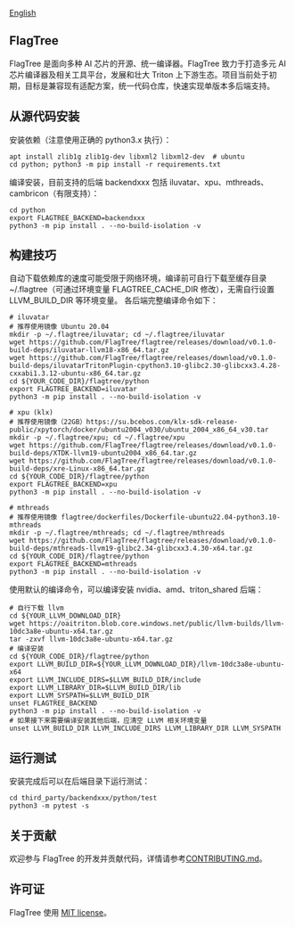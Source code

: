 [English](./README.md)

## FlagTree

FlagTree 是面向多种 AI 芯片的开源、统一编译器。FlagTree 致力于打造多元 AI 芯片编译器及相关工具平台，发展和壮大 Triton 上下游生态。项目当前处于初期，目标是兼容现有适配方案，统一代码仓库，快速实现单版本多后端支持。

## 从源代码安装
安装依赖（注意使用正确的 python3.x 执行）：
```shell
apt install zlib1g zlib1g-dev libxml2 libxml2-dev  # ubuntu
cd python; python3 -m pip install -r requirements.txt
```

编译安装，目前支持的后端 backendxxx 包括 iluvatar、xpu、mthreads、cambricon（有限支持）：
```shell
cd python
export FLAGTREE_BACKEND=backendxxx
python3 -m pip install . --no-build-isolation -v
```

## 构建技巧

自动下载依赖库的速度可能受限于网络环境，编译前可自行下载至缓存目录 ~/.flagtree（可通过环境变量 FLAGTREE_CACHE_DIR 修改），无需自行设置 LLVM_BUILD_DIR 等环境变量。
各后端完整编译命令如下：
```shell
# iluvatar
# 推荐使用镜像 Ubuntu 20.04
mkdir -p ~/.flagtree/iluvatar; cd ~/.flagtree/iluvatar
wget https://github.com/FlagTree/flagtree/releases/download/v0.1.0-build-deps/iluvatar-llvm18-x86_64.tar.gz
wget https://github.com/FlagTree/flagtree/releases/download/v0.1.0-build-deps/iluvatarTritonPlugin-cpython3.10-glibc2.30-glibcxx3.4.28-cxxabi1.3.12-ubuntu-x86_64.tar.gz
cd ${YOUR_CODE_DIR}/flagtree/python
export FLAGTREE_BACKEND=iluvatar
python3 -m pip install . --no-build-isolation -v
```
```shell
# xpu (klx)
# 推荐使用镜像（22GB）https://su.bcebos.com/klx-sdk-release-public/xpytorch/docker/ubuntu2004_v030/ubuntu_2004_x86_64_v30.tar
mkdir -p ~/.flagtree/xpu; cd ~/.flagtree/xpu
wget https://github.com/FlagTree/flagtree/releases/download/v0.1.0-build-deps/XTDK-llvm19-ubuntu2004_x86_64.tar.gz
wget https://github.com/FlagTree/flagtree/releases/download/v0.1.0-build-deps/xre-Linux-x86_64.tar.gz
cd ${YOUR_CODE_DIR}/flagtree/python
export FLAGTREE_BACKEND=xpu
python3 -m pip install . --no-build-isolation -v
```
```shell
# mthreads
# 推荐使用镜像 flagtree/dockerfiles/Dockerfile-ubuntu22.04-python3.10-mthreads
mkdir -p ~/.flagtree/mthreads; cd ~/.flagtree/mthreads
wget https://github.com/FlagTree/flagtree/releases/download/v0.1.0-build-deps/mthreads-llvm19-glibc2.34-glibcxx3.4.30-x64.tar.gz
cd ${YOUR_CODE_DIR}/flagtree/python
export FLAGTREE_BACKEND=mthreads
python3 -m pip install . --no-build-isolation -v
```

使用默认的编译命令，可以编译安装 nvidia、amd、triton_shared 后端：
```shell
# 自行下载 llvm
cd ${YOUR_LLVM_DOWNLOAD_DIR}
wget https://oaitriton.blob.core.windows.net/public/llvm-builds/llvm-10dc3a8e-ubuntu-x64.tar.gz
tar -zxvf llvm-10dc3a8e-ubuntu-x64.tar.gz
# 编译安装
cd ${YOUR_CODE_DIR}/flagtree/python
export LLVM_BUILD_DIR=${YOUR_LLVM_DOWNLOAD_DIR}/llvm-10dc3a8e-ubuntu-x64
export LLVM_INCLUDE_DIRS=$LLVM_BUILD_DIR/include
export LLVM_LIBRARY_DIR=$LLVM_BUILD_DIR/lib
export LLVM_SYSPATH=$LLVM_BUILD_DIR
unset FLAGTREE_BACKEND
python3 -m pip install . --no-build-isolation -v
# 如果接下来需要编译安装其他后端，应清空 LLVM 相关环境变量
unset LLVM_BUILD_DIR LLVM_INCLUDE_DIRS LLVM_LIBRARY_DIR LLVM_SYSPATH
```

## 运行测试

安装完成后可以在后端目录下运行测试：
```shell
cd third_party/backendxxx/python/test
python3 -m pytest -s
```

## 关于贡献

欢迎参与 FlagTree 的开发并贡献代码，详情请参考[CONTRIBUTING.md](/CONTRIBUTING_cn.md)。

## 许可证

FlagTree 使用 [MIT license](/LICENSE)。
